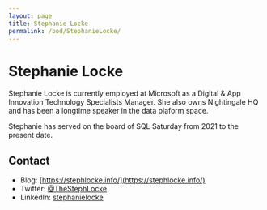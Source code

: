 ```yaml
---
layout: page
title: Stephanie Locke
permalink: /bod/StephanieLocke/
---
```

# Stephanie Locke
Stephanie Locke is currently employed at Microsoft as a Digital & App Innovation Technology Specialists Manager. She also owns Nightingale HQ and has been a longtime speaker in the data plaform space.

Stephanie has served on the board of SQL Saturday from 2021 to the present date.

## Contact
- Blog: [https://stephlocke.info/](https://stephlocke.info/)
- Twitter: [@TheStephLocke](https://twitter.com/TheStephLocke)
- LinkedIn: [stephanielocke](https://www.linkedin.com/in/stephanielocke/)
